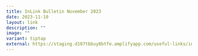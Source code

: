 ```yaml
---
title: InLink Bulletin November 2023
date: 2023-11-10
layout: link
description: ""
image: ""
variant: tiptap
external: https://staging.d107tbbuy8btfe.amplifyapp.com/useful-links/in-link-bulletin/
---
```

